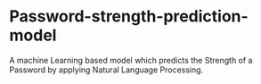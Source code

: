 # Password-strength-prediction-model
A machine Learning based model which predicts the Strength of a Password by applying Natural Language Processing.
